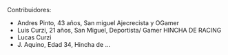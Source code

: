 Contribuidores:
* Andres Pinto, 43 años, San miguel Ajecrecista y OGamer
* Luis Curzi, 21 años, San Miguel, Deportista/ Gamer HINCHA DE RACING
* Lucas Curzi
* J. Aquino, Edad 34, Hincha de ...
